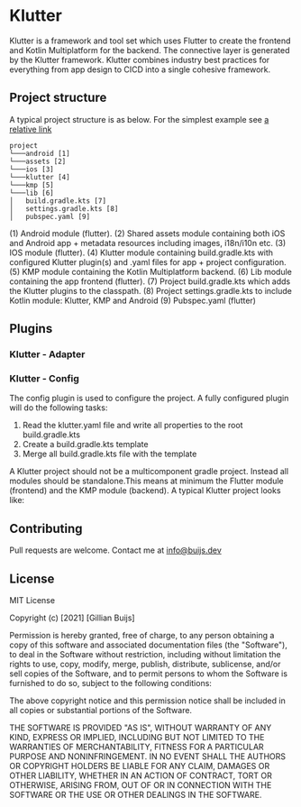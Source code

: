 # Klutter

Klutter is a framework and tool set which uses Flutter to create the frontend
and Kotlin Multiplatform for the backend. The connective layer is generated
by the Klutter framework. Klutter combines industry best practices
for everything from app design to CICD into a single cohesive framework.

## Project structure

A typical project structure is as below. For the simplest example see [a relative link](example-basic)

```
project
└───android [1]
└───assets [2]
└───ios [3]
└───klutter [4]
└───kmp [5]
└───lib [6]
│   build.gradle.kts [7]
│   settings.gradle.kts [8] 
│   pubspec.yaml [9] 
```

(1) Android module (flutter).
(2) Shared assets module containing both iOS and Android app + metadata resources including images, i18n/i10n etc.
(3) IOS module (flutter).
(4) Klutter module containing build.gradle.kts with configured Klutter plugin(s) and .yaml files for app + project configuration.
(5) KMP module containing the Kotlin Multiplatform backend.
(6) Lib module containing the app frontend (flutter).
(7) Project build.gradle.kts which adds the Klutter plugins to the classpath.
(8) Project settings.gradle.kts to include Kotlin module: Klutter, KMP and Android
(9) Pubspec.yaml (flutter)

## Plugins

### Klutter - Adapter

### Klutter - Config
The config plugin is used to configure the project.
A fully configured plugin will do the following tasks:
<ol>
  <li>Read the klutter.yaml file and write all properties to the root build.gradle.kts</li>
  <li>Create a build.gradle.kts template</li>
  <li>Merge all build.gradle.kts file with the template</li>
</ol>

A Klutter project should not be a multicomponent gradle project.
Instead all modules should be standalone.This means at minimum the
Flutter module (frontend) and the KMP module (backend). A typical 
Klutter project looks like:




## Contributing
Pull requests are welcome. Contact me at info@buijs.dev

## License
MIT License

Copyright (c) [2021] [Gillian Buijs]

Permission is hereby granted, free of charge, to any person obtaining a copy
of this software and associated documentation files (the "Software"), to deal
in the Software without restriction, including without limitation the rights
to use, copy, modify, merge, publish, distribute, sublicense, and/or sell
copies of the Software, and to permit persons to whom the Software is
furnished to do so, subject to the following conditions:

The above copyright notice and this permission notice shall be included in all
copies or substantial portions of the Software.

THE SOFTWARE IS PROVIDED "AS IS", WITHOUT WARRANTY OF ANY KIND, EXPRESS OR
IMPLIED, INCLUDING BUT NOT LIMITED TO THE WARRANTIES OF MERCHANTABILITY,
FITNESS FOR A PARTICULAR PURPOSE AND NONINFRINGEMENT. IN NO EVENT SHALL THE
AUTHORS OR COPYRIGHT HOLDERS BE LIABLE FOR ANY CLAIM, DAMAGES OR OTHER
LIABILITY, WHETHER IN AN ACTION OF CONTRACT, TORT OR OTHERWISE, ARISING FROM,
OUT OF OR IN CONNECTION WITH THE SOFTWARE OR THE USE OR OTHER DEALINGS IN THE
SOFTWARE.